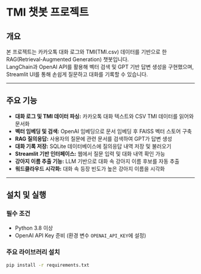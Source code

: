 # TMI 챗봇 프로젝트

## 개요
본 프로젝트는 카카오톡 대화 로그와 TMI(TMI.csv) 데이터를 기반으로 한 RAG(Retrieval-Augmented Generation) 챗봇입니다.  
LangChain과 OpenAI API를 활용해 벡터 검색 및 GPT 기반 답변 생성을 구현했으며, Streamlit UI를 통해 손쉽게 질문하고 대화를 기록할 수 있습니다.

---

## 주요 기능
- **대화 로그 및 TMI 데이터 파싱:** 카카오톡 대화 텍스트와 CSV TMI 데이터를 읽어와 문서화
- **벡터 임베딩 및 검색:** OpenAI 임베딩으로 문서 임베딩 후 FAISS 벡터 스토어 구축
- **RAG 질의응답:** 사용자의 질문에 관련 문서를 검색하여 GPT가 답변 생성
- **대화 기록 저장:** SQLite 데이터베이스에 질의응답 내역 저장 및 불러오기
- **Streamlit 기반 인터페이스:** 웹에서 질문 입력 및 대화 내역 확인 가능
- **강아지 이름 추출 기능:** LLM 기반으로 대화 속 강아지 이름 후보를 자동 추출
- **워드클라우드 시각화:** 대화 속 등장 빈도가 높은 강아지 이름을 시각화

---

## 설치 및 실행

### 필수 조건
- Python 3.8 이상
- OpenAI API Key 준비 (환경 변수 `OPENAI_API_KEY`에 설정)

### 주요 라이브러리 설치
```bash
pip install -r requirements.txt

